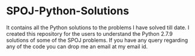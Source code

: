# SPOJ-Python-Solutions
It contains all the Python solutions to the problems I have solved till date.
I created this repository for the users to understand the Python 2.7.9 solutions of some of the SPOJ problems. If you have any query regarding any of the code you can drop me an email at my email id.

